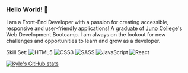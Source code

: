 ### Hello World! 👋

I am a Front-End Developer with a passion for creating accessible, responsive and user-friendly applications! A graduate of [Juno College](https://junocollege.com/)'s Web Development Bootcamp. I am always on the lookout for new challenges and opportunities to learn and grow as a developer. 

Skill Set: ![HTML5](https://img.shields.io/badge/html5-%23E34F26.svg?style=for-the-badge&logo=html5&logoColor=white) ![CSS3](https://img.shields.io/badge/css3-%231572B6.svg?style=for-the-badge&logo=css3&logoColor=white) ![SASS](https://img.shields.io/badge/SASS-hotpink.svg?style=for-the-badge&logo=SASS&logoColor=white) ![JavaScript](https://img.shields.io/badge/javascript-%23323330.svg?style=for-the-badge&logo=javascript&logoColor=%23F7DF1E) ![React](https://img.shields.io/badge/react-%2320232a.svg?style=for-the-badge&logo=react&logoColor=%2361DAFB)

[![Kyle's GitHub stats](https://github-readme-stats.vercel.app/api?username=KyleKHL)](https://github.com/anuraghazra/github-readme-stats)
